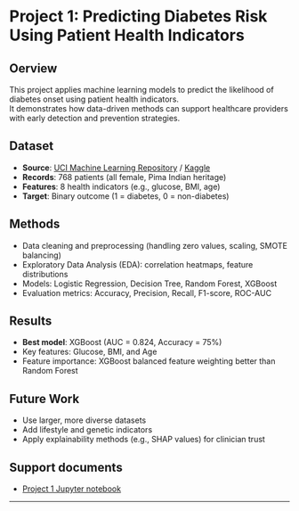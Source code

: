 # Project 1: Predicting Diabetes Risk Using Patient Health Indicators

##  Oerview
This project applies machine learning models to predict the likelihood of diabetes onset using patient health indicators.  
It demonstrates how data-driven methods can support healthcare providers with early detection and prevention strategies.

## Dataset
- **Source**: [UCI Machine Learning Repository](https://archive.ics.uci.edu/ml/datasets/pima+indians+diabetes) / [Kaggle](https://www.kaggle.com/datasets/uciml/pima-indians-diabetes-database)  
- **Records**: 768 patients (all female, Pima Indian heritage)  
- **Features**: 8 health indicators (e.g., glucose, BMI, age)  
- **Target**: Binary outcome (1 = diabetes, 0 = non-diabetes)

## Methods
- Data cleaning and preprocessing (handling zero values, scaling, SMOTE balancing)
- Exploratory Data Analysis (EDA): correlation heatmaps, feature distributions
- Models: Logistic Regression, Decision Tree, Random Forest, XGBoost
- Evaluation metrics: Accuracy, Precision, Recall, F1-score, ROC-AUC

## Results
- **Best model**: XGBoost (AUC = 0.824, Accuracy = 75%)
- Key features: Glucose, BMI, and Age
- Feature importance: XGBoost balanced feature weighting better than Random Forest


## Future Work
- Use larger, more diverse datasets
- Add lifestyle and genetic indicators
- Apply explainability methods (e.g., SHAP values) for clinician trust

## Support documents
- [Project 1 Jupyter notebook]()
---
